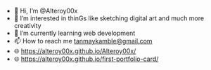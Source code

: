 - 👋 Hi, I’m @Alteroy00x
- 👀 I’m interested in thinGs like sketching digital art and much more creativity
- 🌱 I’m currently learning web development
- 📫 How to reach me tanmaykamble@gmail.com
- 🌐 https://alteroy00x.github.io/Alteroy00x/
- 🌐 https://alteroy00x.github.io/first-portfolio-card/
<!---
Alteroy00x/Alteroy00x is a ✨ special ✨ repository because its `README.md` (this file) appears on your GitHub profile.
You can click the Preview link to take a look at your changes.
--->
